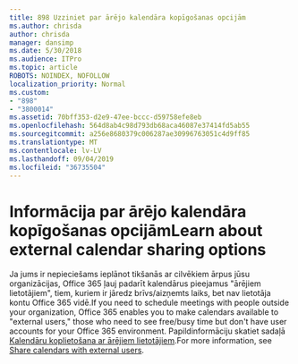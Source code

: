 ```yaml
---
title: 898 Uzziniet par ārējo kalendāra kopīgošanas opcijām
ms.author: chrisda
author: chrisda
manager: dansimp
ms.date: 5/30/2018
ms.audience: ITPro
ms.topic: article
ROBOTS: NOINDEX, NOFOLLOW
localization_priority: Normal
ms.custom:
- "898"
- "3800014"
ms.assetid: 70bff353-d2e9-47ee-bccc-d59758efe8eb
ms.openlocfilehash: 564d8ab4c98d793db68aca46087e37414fd5ab55
ms.sourcegitcommit: a256e8680379c006287ae30996763051c4d9ff85
ms.translationtype: MT
ms.contentlocale: lv-LV
ms.lasthandoff: 09/04/2019
ms.locfileid: "36735504"
---
```

# <a name="learn-about-external-calendar-sharing-options"></a><span data-ttu-id="ac239-102">Informācija par ārējo kalendāra kopīgošanas opcijām</span><span class="sxs-lookup"><span data-stu-id="ac239-102">Learn about external calendar sharing options</span></span>

<span data-ttu-id="ac239-103">Ja jums ir nepieciešams ieplānot tikšanās ar cilvēkiem ārpus jūsu organizācijas, Office 365 ļauj padarīt kalendārus pieejamus "ārējiem lietotājiem", tiem, kuriem ir jāredz brīvs/aizņemts laiks, bet nav lietotāja kontu Office 365 vidē.</span><span class="sxs-lookup"><span data-stu-id="ac239-103">If you need to schedule meetings with people outside your organization, Office 365 enables you to make calendars available to "external users," those who need to see free/busy time but don't have user accounts for your Office 365 environment.</span></span> <span data-ttu-id="ac239-104">Papildinformāciju skatiet sadaļā [Kalendāru koplietošana ar ārējiem lietotājiem](https://docs.microsoft.com/office365/admin/manage/share-calendars-with-external-users).</span><span class="sxs-lookup"><span data-stu-id="ac239-104">For more information, see [Share calendars with external users](https://docs.microsoft.com/office365/admin/manage/share-calendars-with-external-users).</span></span>
